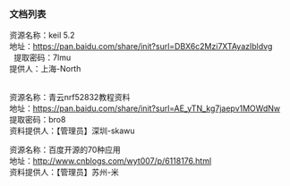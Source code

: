 ### 文档列表

资源名称：keil 5.2<br>
地址：https://pan.baidu.com/share/init?surl=DBX6c2Mzi7XTAyazIbldvg<br>   
提取密码：7lmu<br> 
提供人：上海-North<br>   


资源名称：青云nrf52832教程资料    
地址：https://pan.baidu.com/share/init?surl=AE_yTN_kg7jaepv1MOWdNw     
提取密码：bro8    
资料提供人：【管理员】深圳-skawu    


资源名称：百度开源的70种应用    
地址：http://www.cnblogs.com/wyt007/p/6118176.html    
资料提供人：【管理员】苏州-米    
